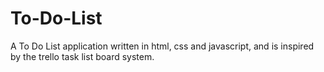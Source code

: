 # To-Do-List
A To Do List application written in html, css and javascript, and is inspired by the trello task list board system.
